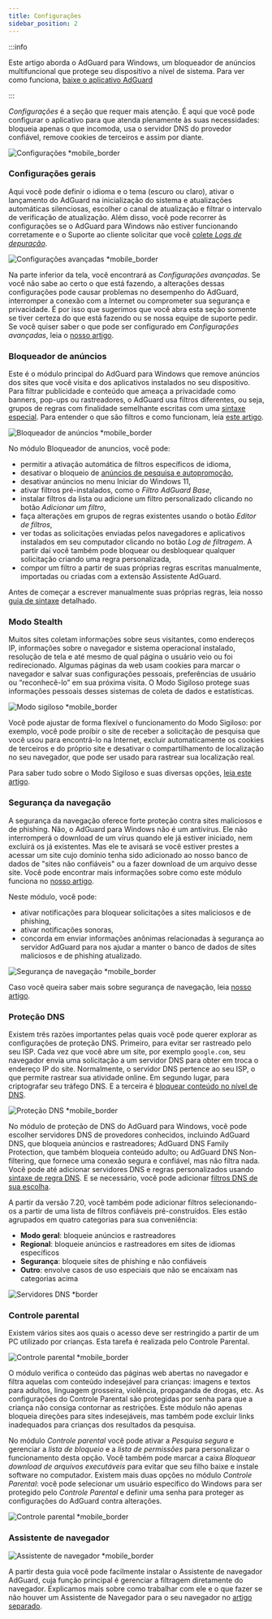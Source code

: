 ```yaml
---
title: Configurações
sidebar_position: 2
---
```


:::info

Este artigo aborda o AdGuard para Windows, um bloqueador de anúncios multifuncional que protege seu dispositivo a nível de sistema. Para ver como funciona, [baixe o aplicativo AdGuard](https://agrd.io/download-kb-adblock)

:::

_Configurações_ é a seção que requer mais atenção. É aqui que você pode configurar o aplicativo para que atenda plenamente às suas necessidades: bloqueia apenas o que incomoda, usa o servidor DNS do provedor confiável, remove cookies de terceiros e assim por diante.

![Configurações \*mobile_border](https://cdn.adtidy.org/content/kb/ad_blocker/windows/overview/settings.png)

### Configurações gerais

Aqui você pode definir o idioma e o tema (escuro ou claro), ativar o lançamento do AdGuard na inicialização do sistema e atualizações automáticas silenciosas, escolher o canal de atualização e filtrar o intervalo de verificação de atualização. Além disso, você pode recorrer às configurações se o AdGuard para Windows não estiver funcionando corretamente e o Suporte ao cliente solicitar que você [colete _Logs de depuração_](/adguard-for-windows/solving-problems/adguard-logs.md).

![Configurações avançadas \*mobile_border](https://cdn.adtidy.org/content/kb/ad_blocker/windows/overview/advanced-settings.png)

Na parte inferior da tela, você encontrará as _Configurações avançadas_. Se você não sabe ao certo o que está fazendo, a alterações dessas configurações pode causar problemas no desempenho do AdGuard, interromper a conexão com a Internet ou comprometer sua segurança e privacidade. É por isso que sugerimos que você abra esta seção somente se tiver certeza do que está fazendo ou se nossa equipe de suporte pedir. Se você quiser saber o que pode ser configurado em _Configurações avançadas_, leia o [nosso artigo](/adguard-for-windows/solving-problems/low-level-settings.md).

### Bloqueador de anúncios

Este é o módulo principal do AdGuard para Windows que remove anúncios dos sites que você visita e dos aplicativos instalados no seu dispositivo. Para filtrar publicidade e conteúdo que ameaça a privacidade como banners, pop-ups ou rastreadores, o AdGuard usa filtros diferentes, ou seja, grupos de regras com finalidade semelhante escritas com uma [sintaxe especial](/general/ad-filtering/create-own-filters). Para entender o que são filtros e como funcionam, leia [este artigo](/general/ad-filtering/how-ad-blocking-works).

![Bloqueador de anúncios \*mobile_border](https://cdn.adtidy.org/content/kb/ad_blocker/windows/overview/settings_ad_blocker.png)

No módulo Bloqueador de anuncios, você pode:

- permitir a ativação automática de filtros específicos de idioma,
- desativar o bloqueio de [anúncios de pesquisa e autopromoção](/general/ad-filtering/search-ads),
- desativar anúncios no menu Iniciar do Windows 11,
- ativar filtros pré-instalados, como o _Filtro AdGuard Base_,
- instalar filtros da lista ou adicione um filtro personalizado clicando no botão _Adicionar um filtro_,
- faça alterações em grupos de regras existentes usando o botão _Editor de filtros_,
- ver todas as solicitações enviadas pelos navegadores e aplicativos instalados em seu computador clicando no botão _Log de filtragem_. A partir daí você também pode bloquear ou desbloquear qualquer solicitação criando uma regra personalizada,
- compor um filtro a partir de suas próprias regras escritas manualmente, importadas ou criadas com a extensão Assistente AdGuard.

Antes de começar a escrever manualmente suas próprias regras, leia nosso [guia de sintaxe](/general/ad-filtering/create-own-filters) detalhado.

### Modo Stealth

Muitos sites coletam informações sobre seus visitantes, como endereços IP, informações sobre o navegador e sistema operacional instalado, resolução de tela e até mesmo de qual página o usuário veio ou foi redirecionado. Algumas páginas da web usam cookies para marcar o navegador e salvar suas configurações pessoais, preferências de usuário ou “reconhecê-lo” em sua próxima visita. O Modo Sigiloso protege suas informações pessoais desses sistemas de coleta de dados e estatísticas.

![Modo sigiloso \*mobile_border](https://cdn.adtidy.org/content/kb/ad_blocker/windows/overview/stealth-mode.png)

Você pode ajustar de forma flexível o funcionamento do Modo Sigiloso: por exemplo, você pode proibir o site de receber a solicitação de pesquisa que você usou para encontrá-lo na Internet, excluir automaticamente os cookies de terceiros e do próprio site e desativar o compartilhamento de localização no seu navegador, que pode ser usado para rastrear sua localização real.

Para saber tudo sobre o Modo Sigiloso e suas diversas opções, [leia este artigo](/general/stealth-mode).

### Segurança da navegação

A segurança da navegação oferece forte proteção contra sites maliciosos e de phishing. Não, o AdGuard para Windows não é um antivírus. Ele não interromperá o download de um vírus quando ele já estiver iniciado, nem excluirá os já existentes. Mas ele te avisará se você estiver prestes a acessar um site cujo domínio tenha sido adicionado ao nosso banco de dados de "sites não confiáveis" ou a fazer download de um arquivo desse site. Você pode encontrar mais informações sobre como este módulo funciona no [nosso artigo](/general/browsing-security).

Neste módulo, você pode:

- ativar notificações para bloquear solicitações a sites maliciosos e de phishing,
- ativar notificações sonoras,
- concorda em enviar informações anônimas relacionadas à segurança ao servidor AdGuard para nos ajudar a manter o banco de dados de sites maliciosos e de phishing atualizado.

![Segurança de navegação \*mobile_border](https://cdn.adtidy.org/content/kb/ad_blocker/windows/overview/browsing-security.png)

Caso você queira saber mais sobre segurança de navegação, leia [nosso artigo](/general/browsing-security).

### Proteção DNS

Existem três razões importantes pelas quais você pode querer explorar as configurações de proteção DNS. Primeiro, para evitar ser rastreado pelo seu ISP. Cada vez que você abre um site, por exemplo `google.com`, seu navegador envia uma solicitação a um servidor DNS para obter em troca o endereço IP do site. Normalmente, o servidor DNS pertence ao seu ISP, o que permite rastrear sua atividade online. Em segundo lugar, para criptografar seu tráfego DNS. E a terceira é [bloquear conteúdo no nível de DNS](https://adguard-dns.io/kb/general/dns-filtering/).

![Proteção DNS \*mobile_border](https://cdn.adtidy.org/content/kb/ad_blocker/windows/overview/dns-settings.png)

No módulo de proteção de DNS do AdGuard para Windows, você pode escolher servidores DNS de provedores conhecidos, incluindo AdGuard DNS, que bloqueia anúncios e rastreadores; AdGuard DNS Family Protection, que também bloqueia conteúdo adulto; ou AdGuard DNS Non-filtering, que fornece uma conexão segura e confiável, mas não filtra nada. Você pode até adicionar servidores DNS e regras personalizados usando [sintaxe de regra DNS](https://adguard-dns.io/kb/general/dns-filtering-syntax/). E se necessário, você pode adicionar [filtros DNS de sua escolha](https://filterlists.com).

A partir da versão 7.20, você também pode adicionar filtros selecionando-os a partir de uma lista de filtros confiáveis pré-construídos. Eles estão agrupados em quatro categorias para sua conveniência:

- **Modo geral**: bloqueie anúncios e rastreadores
- **Regional**: bloqueie anúncios e rastreadores em sites de idiomas específicos
- **Segurança**: bloqueie sites de phishing e não confiáveis
- **Outro**: envolve casos de uso especiais que não se encaixam nas categorias acima

![Servidores DNS \*border](https://cdn.adtidy.org/content/release_notes/ad_blocker/windows/v7.20/dns_filters/en.png)

### Controle parental

Existem vários sites aos quais o acesso deve ser restringido a partir de um PC utilizado por crianças. Esta tarefa é realizada pelo Controle Parental.

![Controle parental \*mobile_border](https://cdn.adtidy.org/content/kb/ad_blocker/windows/overview/parental-control.png)

O módulo verifica o conteúdo das páginas web abertas no navegador e filtra aquelas com conteúdo indesejável para crianças: imagens e textos para adultos, linguagem grosseira, violência, propaganda de drogas, etc. As configurações do Controle Parental são protegidas por senha para que a criança não consiga contornar as restrições. Este módulo não apenas bloqueia direções para sites indesejáveis, mas também pode excluir links inadequados para crianças dos resultados da pesquisa.

No módulo _Controle parental_ você pode ativar a _Pesquisa segura_ e gerenciar a _lista de bloqueio_ e a _lista de permissões_ para personalizar o funcionamento desta opção. Você também pode marcar a caixa _Bloquear download de arquivos executáveis_ para evitar que seu filho baixe e instale software no computador. Existem mais duas opções no módulo _Controle Parental_: você pode selecionar um usuário específico do Windows para ser protegido pelo _Controle Parental_ e definir uma senha para proteger as configurações do AdGuard contra alterações.

![Controle parental \*mobile_border](https://cdn.adtidy.org/content/kb/ad_blocker/windows/overview/parental-control.png)

### Assistente de navegador

![Assistente de navegador \*mobile_border](https://cdn.adtidy.org/content/kb/ad_blocker/windows/browser-assistant/browser-assistant.png)

A partir desta guia você pode facilmente instalar o Assistente de navegador AdGuard, cuja função principal é gerenciar a filtragem diretamente do navegador. Explicamos mais sobre como trabalhar com ele e o que fazer se não houver um Assistente de Navegador para o seu navegador no [artigo separado](/adguard-for-windows/browser-assistant.md).
